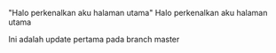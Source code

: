 
"Halo perkenalkan aku halaman utama"
Halo perkenalkan aku halaman utama

Ini adalah update pertama pada branch master
